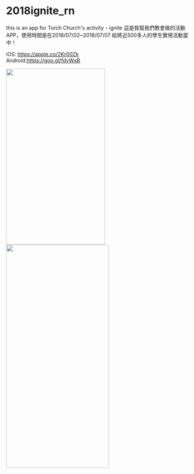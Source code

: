 # 2018ignite_rn
this is an app for Torch Church's  activity - ignite
這是我幫我們教會做的活動APP，使用時間是在2018/07/02~2018/07/07
給將近500多人的學生實境活動當中！

iOS: https://apple.co/2Kr00Zk <br>
Android:https://goo.gl/fdvWxB

<img src="https://i.imgur.com/ut9uak6.jpg" width="270" height="480"  />
<img src="https://i.imgur.com/NB7fXWk.jpg" width="281" height="609" />
